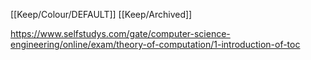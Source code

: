 [[Keep/Colour/DEFAULT]] [[Keep/Archived]] 

https://www.selfstudys.com/gate/computer-science-engineering/online/exam/theory-of-computation/1-introduction-of-toc
